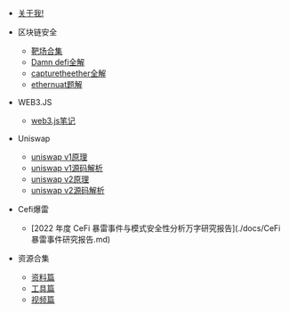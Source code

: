 * [关于我!](./docs/me.md)
  
* 区块链安全

  * [靶场合集](./docs/靶场合集.md)
  * [Damn defi全解](./docs/bachangwp/Damn-defi题解.md)
  * [capturetheether全解](./docs/bachangwp/capturetheether题解.md)
  * [ethernuat题解](./docs/bachangwp/ethernaut题解/Elevator.md)

* WEB3.JS

  * [web3.js笔记](./docs/web3-js.md)

* Uniswap

  * [uniswap v1原理](./docs/Defi/uniswap/uniswapv1原理.md)
  * [uniswap v1源码解析](./docs/Defi/uniswap/uniswapv1源码解析.md)
  * [uniswap v2原理](./docs/Defi/uniswap/uniswapv2原理.md)
  * [uniswap v2源码解析](./docs/Defi/uniswap/uniswapv2源码解析.md)

* Cefi爆雷

  * [2022 年度 CeFi 暴雷事件与模式安全性分析万字研究报告](./docs/CeFi 暴雷事件研究报告.md)

* 资源合集

  * [资料篇](./docs/一些优质资料.md)
  * [工具篇](./docs/一些好用的工具.md)
  * [视频篇](./docs/一些好用的工具.md)
